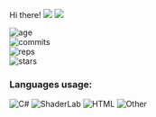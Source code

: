 Hi there!
<img src="https://visitor-badge.glitch.me/badge?page_id=REgorion.visitor-badge&color=5194f0" /> <img src="https://img.shields.io/github/followers/REgorion?style=social" />

![age](https://img.shields.io/static/v1?style=for-the-badge&label=Account%20age%3A&color=555&labelColor=%23ffd33d&message=5%20years)<br/>
![commits](https://img.shields.io/static/v1?style=for-the-badge&label=Сommits%3A&color=555&labelColor=%230366d6&message=397)<br/>
![reps](https://img.shields.io/static/v1?style=for-the-badge&label=Repos%3A&color=555&labelColor=%236a737d&message=16)<br/>
![stars](https://img.shields.io/static/v1?style=for-the-badge&label=Stars%3A&color=555&labelColor=%23fff5b1&message=1%20recived)<br/>


### Languages usage:
![C#](https://img.shields.io/static/v1?style=flat&label=C%23&color=555&labelColor=%23178600&message=70.1%25)
![ShaderLab](https://img.shields.io/static/v1?style=flat&label=ShaderLab&color=555&labelColor=%23222c37&message=16.7%25)
![HTML](https://img.shields.io/static/v1?style=flat&label=HTML&color=555&labelColor=%23e34c26&message=5.3%25)
![Other](https://img.shields.io/static/v1?style=flat&label=Other&color=555&labelColor=%23ededed&message=7.7%25)
